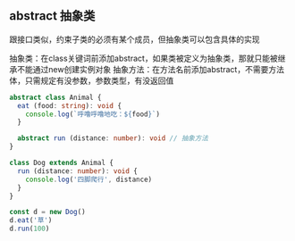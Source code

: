 ## abstract 抽象类
跟接口类似，约束子类的必须有某个成员，但抽象类可以包含具体的实现

抽象类：在class关键词前添加abstract，如果类被定义为抽象类，那就只能被继承不能通过new创建实例对象
抽象方法：在方法名前添加abstract，不需要方法体，只需规定有没参数，参数类型，有没返回值

```typescript
abstract class Animal {
  eat (food: string): void {
    console.log(`呼噜呼噜地吃：${food}`)
  }

  abstract run (distance: number): void // 抽象方法
}

class Dog extends Animal {
  run (distance: number): void {
    console.log('四脚爬行', distance)
  }
}

const d = new Dog()
d.eat('草')
d.run(100)
```
